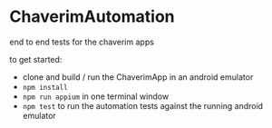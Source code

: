 # ChaverimAutomation
end to end tests for the chaverim apps

to get started:
 - clone and build / run the ChaverimApp in an android emulator
 - `npm install`
 - `npm run appium` in one terminal window
 - `npm test` to run the automation tests against the running android emulator
